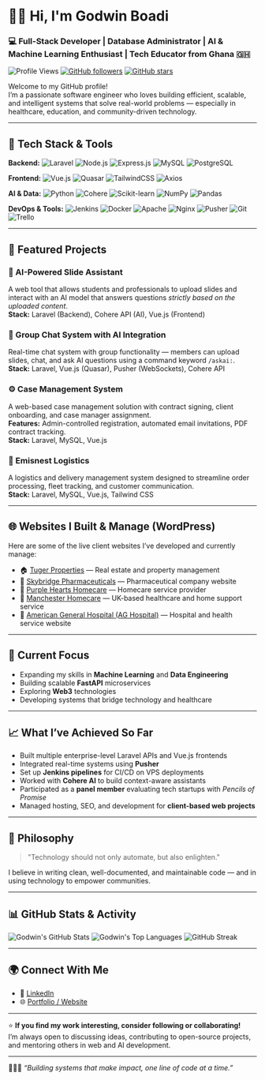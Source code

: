 # 👋🏾 Hi, I'm Godwin Boadi

### 💻 Full-Stack Developer | Database Administrator | AI & Machine Learning Enthusiast | Tech Educator from Ghana 🇬🇭

![Profile Views](https://komarev.com/ghpvc/?username=AQUACY&label=Profile%20Views&color=0e75b6&style=flat)
[![GitHub followers](https://img.shields.io/github/followers/AQUACY?label=Followers&style=social)](https://github.com/AQUACY)
[![GitHub stars](https://img.shields.io/github/stars/AQUACY?label=Stars&style=social)](https://github.com/AQUACY)

Welcome to my GitHub profile!  
I’m a passionate software engineer who loves building efficient, scalable, and intelligent systems that solve real-world problems — especially in healthcare, education, and community-driven technology.

---

## 🧰 Tech Stack & Tools

**Backend:**
![Laravel](https://img.shields.io/badge/Laravel-FF2D20?style=flat&logo=laravel&logoColor=white)
![Node.js](https://img.shields.io/badge/Node.js-43853D?style=flat&logo=node.js&logoColor=white)
![Express.js](https://img.shields.io/badge/Express.js-404D59?style=flat)
![MySQL](https://img.shields.io/badge/MySQL-005C84?style=flat&logo=mysql&logoColor=white)
![PostgreSQL](https://img.shields.io/badge/PostgreSQL-316192?style=flat&logo=postgresql&logoColor=white)

**Frontend:**
![Vue.js](https://img.shields.io/badge/Vue.js-35495E?style=flat&logo=vuedotjs&logoColor=4FC08D)
![Quasar](https://img.shields.io/badge/Quasar-1976D2?style=flat&logo=quasar&logoColor=white)
![TailwindCSS](https://img.shields.io/badge/Tailwind_CSS-38B2AC?style=flat&logo=tailwind-css&logoColor=white)
![Axios](https://img.shields.io/badge/Axios-5A29E4?style=flat&logo=axios&logoColor=white)

**AI & Data:**
![Python](https://img.shields.io/badge/Python-3776AB?style=flat&logo=python&logoColor=white)
![Cohere](https://img.shields.io/badge/Cohere_AI-000000?style=flat&logo=cohere&logoColor=white)
![Scikit-learn](https://img.shields.io/badge/Scikit--learn-F7931E?style=flat&logo=scikit-learn&logoColor=white)
![NumPy](https://img.shields.io/badge/Numpy-013243?style=flat&logo=numpy&logoColor=white)
![Pandas](https://img.shields.io/badge/Pandas-150458?style=flat&logo=pandas&logoColor=white)

**DevOps & Tools:**
![Jenkins](https://img.shields.io/badge/Jenkins-D24939?style=flat&logo=jenkins&logoColor=white)
![Docker](https://img.shields.io/badge/Docker-2496ED?style=flat&logo=docker&logoColor=white)
![Apache](https://img.shields.io/badge/Apache-D22128?style=flat&logo=apache&logoColor=white)
![Nginx](https://img.shields.io/badge/Nginx-009639?style=flat&logo=nginx&logoColor=white)
![Pusher](https://img.shields.io/badge/Pusher-300D4F?style=flat&logo=pusher&logoColor=white)
![Git](https://img.shields.io/badge/Git-F05032?style=flat&logo=git&logoColor=white)
![Trello](https://img.shields.io/badge/Trello-0079BF?style=flat&logo=trello&logoColor=white)

---

## 🚀 Featured Projects

### 🧠 AI-Powered Slide Assistant  
A web tool that allows students and professionals to upload slides and interact with an AI model that answers questions *strictly based on the uploaded content*.  
**Stack:** Laravel (Backend), Cohere API (AI), Vue.js (Frontend)

### 💬 Group Chat System with AI Integration  
Real-time chat system with group functionality — members can upload slides, chat, and ask AI questions using a command keyword `/askai:`.  
**Stack:** Laravel, Vue.js (Quasar), Pusher (WebSockets), Cohere API

### ⚙️ Case Management System  
A web-based case management solution with contract signing, client onboarding, and case manager assignment.  
**Features:** Admin-controlled registration, automated email invitations, PDF contract tracking.  
**Stack:** Laravel, MySQL, Vue.js

### 🚚 Emisnest Logistics  
A logistics and delivery management system designed to streamline order processing, fleet tracking, and customer communication.  
**Stack:** Laravel, MySQL, Vue.js, Tailwind CSS

---

## 🌐 Websites I Built & Manage (WordPress)

Here are some of the live client websites I’ve developed and currently manage:

- 🏠 [Tuger Properties](https://tugerproperties.com) — Real estate and property management  
- 💊 [Skybridge Pharmaceuticals](https://skybridgepharmaceuticals.com) — Pharmaceutical company website  
- 💜 [Purple Hearts Homecare](https://purpleheartshomecare.com) — Homecare service provider  
- 🏥 [Manchester Homecare](https://manchesterhomecare.com) — UK-based healthcare and home support service  
- 🏥 [American General Hospital (AG Hospital)](https://aghospital.org) — Hospital and health service website  

---

## 🧩 Current Focus
- Expanding my skills in **Machine Learning** and **Data Engineering**  
- Building scalable **FastAPI** microservices  
- Exploring **Web3** technologies  
- Developing systems that bridge technology and healthcare  

---

## 📈 What I’ve Achieved So Far
- Built multiple enterprise-level Laravel APIs and Vue.js frontends  
- Integrated real-time systems using **Pusher**  
- Set up **Jenkins pipelines** for CI/CD on VPS deployments  
- Worked with **Cohere AI** to build context-aware assistants  
- Participated as a **panel member** evaluating tech startups with *Pencils of Promise*  
- Managed hosting, SEO, and development for **client-based web projects**

---

## 🧠 Philosophy
> "Technology should not only automate, but also enlighten."

I believe in writing clean, well-documented, and maintainable code — and in using technology to empower communities.

---

## 📊 GitHub Stats & Activity

![Godwin's GitHub Stats](https://github-readme-stats.vercel.app/api?username=AQUACY&show_icons=true&theme=tokyonight)
![Godwin's Top Languages](https://github-readme-stats.vercel.app/api/top-langs/?username=AQUACY&layout=compact&theme=tokyonight)
![GitHub Streak](https://streak-stats.demolab.com?user=AQUACY&theme=tokyonight&hide_border=true)

---

## 🌍 Connect With Me
- 💼 [LinkedIn](https://www.linkedin.com/in/godwin-boadi-2b2128114/) 
- 🌐 [Portfolio / Website](https://aquacy.github.io)     

---

⭐ **If you find my work interesting, consider following or collaborating!**  
I’m always open to discussing ideas, contributing to open-source projects, and mentoring others in web and AI development.

---

👨🏾‍💻 *“Building systems that make impact, one line of code at a time.”*
